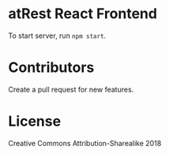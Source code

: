 # atRest React Frontend

To start server, run `npm start`. 

# Contributors

Create a pull request for new features. 

# License

Creative Commons Attribution-Sharealike 2018